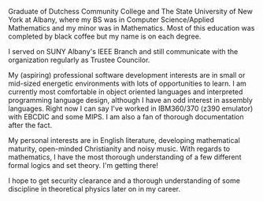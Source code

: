 Graduate of Dutchess Community College and The State University of New York at Albany, where my BS was in Computer Science/Applied Mathematics and my minor was in Mathematics. Most of this education was completed by black coffee but my name is on each degree.

I served on SUNY Albany's IEEE Branch and still communicate with the organization regularly as Trustee Councilor. 

My (aspiring) professional software development interests are in small or mid-sized energetic environments with lots of opportunities to learn. I am currently most comfortable in object oriented languages and interpreted programming language design, although I have an odd interest in assembly languages. Right now I can say I've worked in IBM360/370 (z390 emulator) with EBCDIC and some MIPS. I am also a fan of thorough documentation after the fact.

My personal interests are in English literature, developing mathematical maturity, open-minded Christianity and noisy music. With regards to mathematics, I have the most thorough understanding of a few different formal logics and set theory. I'm getting there!

I hope to get security clearance and a thorough understanding of some discipline in theoretical physics later on in my career. 

